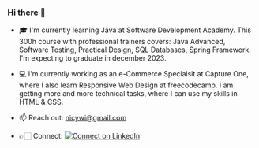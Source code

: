 ### Hi there 👋

- 🎓 I'm currently learning Java at Software Development Academy. This 300h course with professional trainers covers: Java Advanced, Software Testing, Practical Design, SQL Databases, Spring Framework. I'm expecting to graduate in december 2023. 
- 💻 I'm currently working as an e-Commerce Specialsit at Capture One, where I also learn Responsive Web Design at freecodecamp. I am getting more and more technical tasks, where I can use my skills in HTML & CSS. 

- 📫 Reach out: nicywi@gmail.com 
- 👉🏻 Connect:  [![Connect on LinkedIn](https://img.shields.io/badge/--linkedin?label=LinkedIn&logo=LinkedIn&style=social)](https://www.linkedin.com/in/nikola-cywinska)

<!--
**nicywi/nicywi** is a ✨ _special_ ✨ repository because its `README.md` (this file) appears on your GitHub profile.

Here are some ideas to get you started:

- 🔭 I’m currently working on ...
- 🌱 I’m currently learning ...
- 👯 I’m looking to collaborate on ...
- 🤔 I’m looking for help with ...
- 💬 Ask me about ...
- 📫 How to reach me: ...
- 😄 Pronouns: ...
- ⚡ Fun fact: ...
-->
